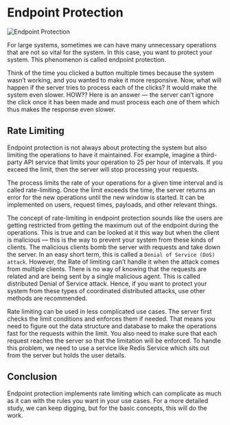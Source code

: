 # Endpoint Protection

![Endpoint Protection](https://miro.medium.com/max/1100/1*8PYrC54b8FBf3HfIkq_JMA.jpeg)

For large systems, sometimes we can have many unnecessary operations that are not so vital for the system. In this case, you want to protect your system. This phenomenon is called endpoint protection.

Think of the time you clicked a button multiple times because the system wasn’t working, and you wanted to make it more responsive. Now, what will happen if the server tries to process each of the clicks? It would make the system even slower. HOW?? Here is an answer — the server can’t ignore the click once it has been made and must process each one of them which thus makes the response even slower.

## Rate Limiting

Endpoint protection is not always about protecting the system but also limiting the operations to have it maintained. For example, imagine a third-party API service that limits your operation to 25 per hour of intervals. If you exceed the limit, then the server will stop processing your requests.

The process limits the rate of your operations for a given time interval and is called rate-limiting. Once the limit exceeds the time, the server returns an error for the new operations until the new window is started. It can be implemented on users, request times, payloads, and other relevant things.

The concept of rate-limiting in endpoint protection sounds like the users are getting restricted from getting the maximum out of the endpoint during the operations. This is true and can be looked at it this way but when the client is malicious — this is the way to prevent your system from these kinds of clients. The malicious clients bomb the server with requests and take down the server. In an easy short term, this is called a `Denial of Service (DoS) attack`.
However, the Rate of limiting can’t handle it when the attack comes from multiple clients. There is no way of knowing that the requests are related and are being sent by a single malicious agent. This is called distributed Denial of Service attack. Hence, if you want to protect your system from these types of coordinated distributed attacks, use other methods are recommended.

Rate limiting can be used in less complicated use cases. The server first checks the limit conditions and enforces them if needed. That means you need to figure out the data structure and database to make the operations fast for the requests within the limit. You also need to make sure that each request reaches the server so that the limitation will be enforced. To handle this problem, we need to use a service like Redis Service which sits out from the server but holds the user details.

## Conclusion

Endpoint protection implements rate limiting which can complicate as much as it can with the rules you want in your use cases. For a more detailed study, we can keep digging, but for the basic concepts, this will do the work.